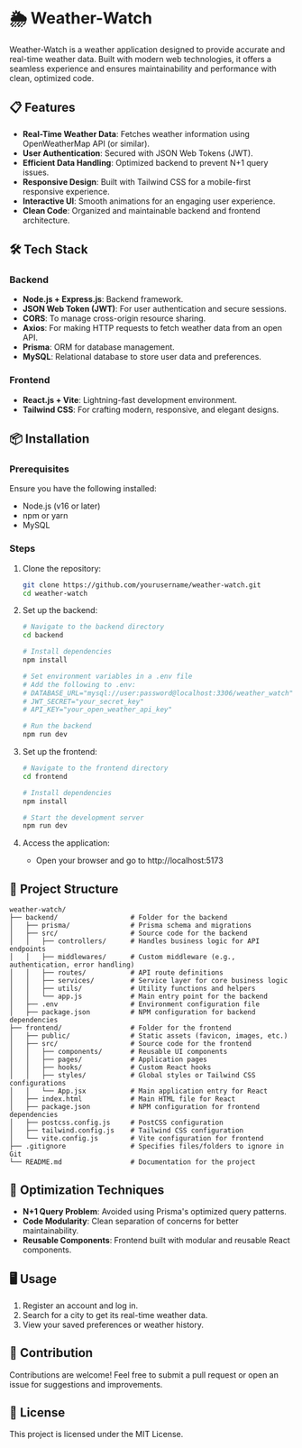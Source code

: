 # 🌦️ Weather-Watch

Weather-Watch is a weather application designed to provide accurate and real-time weather data. Built with modern web technologies, it offers a seamless experience and ensures maintainability and performance with clean, optimized code.

## 📋 Features

- **Real-Time Weather Data**: Fetches weather information using OpenWeatherMap API (or similar).
- **User Authentication**: Secured with JSON Web Tokens (JWT).
- **Efficient Data Handling**: Optimized backend to prevent N+1 query issues.
- **Responsive Design**: Built with Tailwind CSS for a mobile-first responsive experience.
- **Interactive UI**: Smooth animations for an engaging user experience.
- **Clean Code**: Organized and maintainable backend and frontend architecture.

## 🛠️ Tech Stack

### Backend
- **Node.js + Express.js**: Backend framework.
- **JSON Web Token (JWT)**: For user authentication and secure sessions.
- **CORS**: To manage cross-origin resource sharing.
- **Axios**: For making HTTP requests to fetch weather data from an open API.
- **Prisma**: ORM for database management.
- **MySQL**: Relational database to store user data and preferences.

### Frontend
- **React.js + Vite**: Lightning-fast development environment.
- **Tailwind CSS**: For crafting modern, responsive, and elegant designs.

## 📦 Installation

### Prerequisites
Ensure you have the following installed:
- Node.js (v16 or later)
- npm or yarn
- MySQL

### Steps

1. Clone the repository:
   ```bash
   git clone https://github.com/yourusername/weather-watch.git
   cd weather-watch
   ```

2. Set up the backend:
   ```bash
   # Navigate to the backend directory
   cd backend
   
   # Install dependencies
   npm install
   
   # Set environment variables in a .env file
   # Add the following to .env:
   # DATABASE_URL="mysql://user:password@localhost:3306/weather_watch"
   # JWT_SECRET="your_secret_key"
   # API_KEY="your_open_weather_api_key"
   
   # Run the backend
   npm run dev
   ```

3. Set up the frontend:
   ```bash
   # Navigate to the frontend directory
   cd frontend
   
   # Install dependencies
   npm install
   
   # Start the development server
   npm run dev
   ```

4. Access the application:
   - Open your browser and go to http://localhost:5173

## 📂 Project Structure

```
weather-watch/
├── backend/                  # Folder for the backend
│   ├── prisma/               # Prisma schema and migrations
│   ├── src/                  # Source code for the backend
│   │   ├── controllers/      # Handles business logic for API endpoints
│   │   ├── middlewares/      # Custom middleware (e.g., authentication, error handling)
│   │   ├── routes/           # API route definitions
│   │   ├── services/         # Service layer for core business logic
│   │   ├── utils/            # Utility functions and helpers
│   │   └── app.js            # Main entry point for the backend
│   ├── .env                  # Environment configuration file
│   ├── package.json          # NPM configuration for backend dependencies
├── frontend/                 # Folder for the frontend
│   ├── public/               # Static assets (favicon, images, etc.)
│   ├── src/                  # Source code for the frontend
│   │   ├── components/       # Reusable UI components
│   │   ├── pages/            # Application pages
│   │   ├── hooks/            # Custom React hooks
│   │   ├── styles/           # Global styles or Tailwind CSS configurations
│   │   └── App.jsx           # Main application entry for React
│   ├── index.html            # Main HTML file for React
│   ├── package.json          # NPM configuration for frontend dependencies
│   ├── postcss.config.js     # PostCSS configuration
│   ├── tailwind.config.js    # Tailwind CSS configuration
│   └── vite.config.js        # Vite configuration for frontend
├── .gitignore                # Specifies files/folders to ignore in Git
└── README.md                 # Documentation for the project
```

## 🔧 Optimization Techniques

- **N+1 Query Problem**: Avoided using Prisma's optimized query patterns.
- **Code Modularity**: Clean separation of concerns for better maintainability.
- **Reusable Components**: Frontend built with modular and reusable React components.

## 🖥️ Usage

1. Register an account and log in.
2. Search for a city to get its real-time weather data.
3. View your saved preferences or weather history.

## 🤝 Contribution

Contributions are welcome! Feel free to submit a pull request or open an issue for suggestions and improvements.

## 📜 License

This project is licensed under the MIT License.
